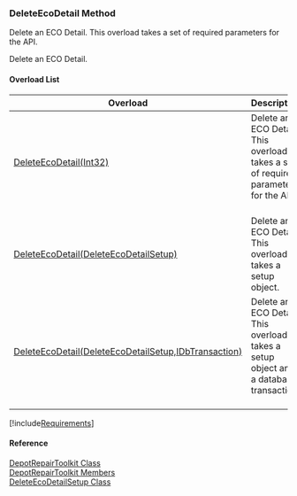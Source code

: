 ﻿### DeleteEcoDetail Method

Delete an ECO Detail. This overload takes a set of required parameters for the API.

Delete an ECO Detail.

#### Overload List

| Overload | Description |
| --- | --- |
| [DeleteEcoDetail(Int32)](FChoice.Toolkits.Clarify~FChoice.Toolkits.Clarify.DepotRepair.DepotRepairToolkit~DeleteEcoDetail(Int32).md) | Delete an ECO Detail. This overload takes a set of required parameters for the API.   |
| [DeleteEcoDetail(DeleteEcoDetailSetup)](FChoice.Toolkits.Clarify~FChoice.Toolkits.Clarify.DepotRepair.DepotRepairToolkit~DeleteEcoDetail(DeleteEcoDetailSetup).md) | Delete an ECO Detail. This overload takes a setup object.   |
| [DeleteEcoDetail(DeleteEcoDetailSetup,IDbTransaction)](FChoice.Toolkits.Clarify~FChoice.Toolkits.Clarify.DepotRepair.DepotRepairToolkit~DeleteEcoDetail(DeleteEcoDetailSetup,IDbTransaction).md) | Delete an ECO Detail. This overload takes a setup object and a database transaction.   |

[!include[Requirements](../partials/requirements.md)]



#### Reference

[DepotRepairToolkit Class](FChoice.Toolkits.Clarify~FChoice.Toolkits.Clarify.DepotRepair.DepotRepairToolkit.md)  
[DepotRepairToolkit Members](FChoice.Toolkits.Clarify~FChoice.Toolkits.Clarify.DepotRepair.DepotRepairToolkit_members.md)  
[DeleteEcoDetailSetup Class](FChoice.Toolkits.Clarify~FChoice.Toolkits.Clarify.DepotRepair.DeleteEcoDetailSetup.md)